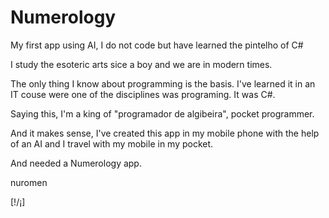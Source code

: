 # Numerology
My first app using AI, I do not code but have learned the pintelho of C#

I study the esoteric arts sice a boy and we are in modern times.

The only thing I know about programming is the basis. I've learned it in an IT couse were one of the disciplines was programing. It was C#.

Saying this, I'm a king of "programador de algibeira", pocket programmer.

And it makes sense, I've created this app in my mobile phone with the help of an AI and I travel with my mobile in my pocket. 

And needed a Numerology app.

nuromen

[!/¡]
